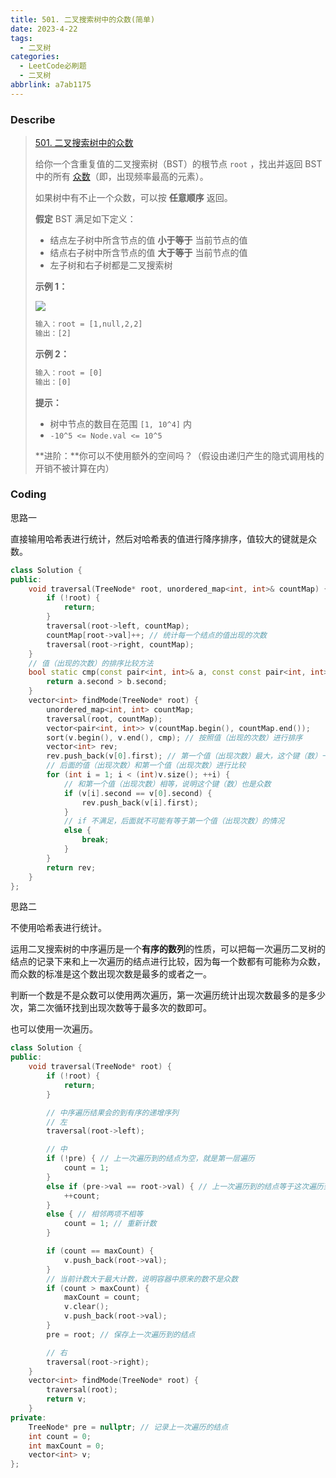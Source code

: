 ```yaml
---
title: 501. 二叉搜索树中的众数(简单)
date: 2023-4-22
tags:
  - 二叉树
categories:
  - LeetCode必刷题
  - 二叉树
abbrlink: a7ab1175
---
```


### Describe

> [501. 二叉搜索树中的众数](https://leetcode.cn/problems/find-mode-in-binary-search-tree/)
>
> 给你一个含重复值的二叉搜索树（BST）的根节点 `root` ，找出并返回 BST 中的所有 [众数](https://baike.baidu.com/item/众数/44796)（即，出现频率最高的元素）。
>
> 如果树中有不止一个众数，可以按 **任意顺序** 返回。
>
> **假定** BST 满足如下定义：
>
> - 结点左子树中所含节点的值 **小于等于** 当前节点的值
> - 结点右子树中所含节点的值 **大于等于** 当前节点的值
> - 左子树和右子树都是二叉搜索树
>
> **示例 1：**
>
> ![](https://s1.vika.cn/space/2023/04/23/d88c9c9282304dfa80306e7c38cf0ffe)
>
> ```txt
> 输入：root = [1,null,2,2]
> 输出：[2]
> ```
>
> **示例 2：**
>
> ```txt
> 输入：root = [0]
> 输出：[0]
> ```
>
> **提示：**
>
> - 树中节点的数目在范围 `[1, 10^4]` 内
> - `-10^5 <= Node.val <= 10^5`
>
> **进阶：**你可以不使用额外的空间吗？（假设由递归产生的隐式调用栈的开销不被计算在内）

### Coding

思路一

直接输用哈希表进行统计，然后对哈希表的值进行降序排序，值较大的键就是众数。

```cpp
class Solution {
public:
    void traversal(TreeNode* root, unordered_map<int, int>& countMap) {
        if (!root) {
            return;
        }
        traversal(root->left, countMap);
        countMap[root->val]++; // 统计每一个结点的值出现的次数
        traversal(root->right, countMap);
    }
    // 值（出现的次数）的排序比较方法
    bool static cmp(const pair<int, int>& a, const const pair<int, int>& b) {
        return a.second > b.second;
    }
    vector<int> findMode(TreeNode* root) {
        unordered_map<int, int> countMap;
        traversal(root, countMap);
        vector<pair<int, int>> v(countMap.begin(), countMap.end());
        sort(v.begin(), v.end(), cmp); // 按照值（出现的次数）进行排序
        vector<int> rev;
        rev.push_back(v[0].first); // 第一个值（出现次数）最大，这个键（数）一定是众数
        // 后面的值（出现次数）和第一个值（出现次数）进行比较
        for (int i = 1; i < (int)v.size(); ++i) {
            // 和第一个值（出现次数）相等，说明这个键（数）也是众数
            if (v[i].second == v[0].second) {
                rev.push_back(v[i].first);
            }
            // if 不满足，后面就不可能有等于第一个值（出现次数）的情况
            else {
                break;
            }
        }
        return rev;
    }
};
```

思路二

不使用哈希表进行统计。

运用二叉搜索树的中序遍历是一个**有序的数列**的性质，可以把每一次遍历二叉树的结点的记录下来和上一次遍历的结点进行比较，因为每一个数都有可能称为众数，而众数的标准是这个数出现次数是最多的或者之一。

判断一个数是不是众数可以使用两次遍历，第一次遍历统计出现次数最多的是多少次，第二次循环找到出现次数等于最多次的数即可。

也可以使用一次遍历。

```cpp
class Solution {
public:
    void traversal(TreeNode* root) {
        if (!root) {
            return;
        }

        // 中序遍历结果会的到有序的递增序列
        // 左
        traversal(root->left);

        // 中
        if (!pre) { // 上一次遍历到的结点为空，就是第一层遍历
            count = 1;
        }
        else if (pre->val == root->val) { // 上一次遍历到的结点等于这次遍历到的结点，相邻两项相等
            ++count;
        }
        else { // 相邻两项不相等
            count = 1; // 重新计数
        }

        if (count == maxCount) {
            v.push_back(root->val);
        }
        // 当前计数大于最大计数，说明容器中原来的数不是众数
        if (count > maxCount) {
            maxCount = count;
            v.clear();
            v.push_back(root->val);
        }
        pre = root; // 保存上一次遍历到的结点

        // 右
        traversal(root->right);
    }
    vector<int> findMode(TreeNode* root) {
        traversal(root);
        return v;
    }
private:
    TreeNode* pre = nullptr; // 记录上一次遍历的结点
    int count = 0;
    int maxCount = 0;
    vector<int> v;
};
```

